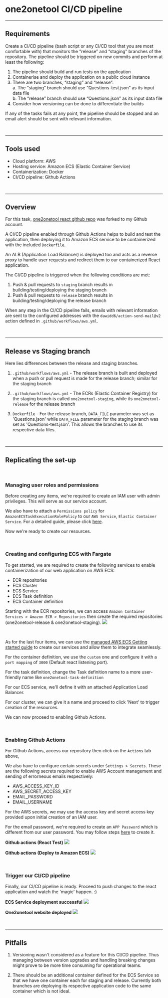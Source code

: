 # one2onetool CI/CD pipeline

---

## Requirements

Create a CI/CD pipeline (bash script or any CI/CD tool that you are most comfortable  with) that monitors the “release” and “staging” branches of the repository. The pipeline  should be triggered on new commits and perform at least the following:  
1. The pipeline should build and run tests on the application  
2. Containerise and deploy the application on a public cloud instance  
3. There are two branches, “staging” and “release”:  
  a. The “staging” branch should use “Questions-test.json” as its input data file  
  b. The “release” branch should use “Questions.json” as its input data file  
4. Consider how versioning can be done to differentiate the builds  


If any of the tasks fails at any point, the pipeline should be stopped and an email alert  should be sent with relevant information. 

<br>


---

## Tools used 

- Cloud platform: AWS
- Hosting service: Amazon ECS (Elastic Container Service)
- Containerization: Docker
- CI/CD pipeline: Github Actions

<br>

---

## Overview

For this task, [one2onetool react github repo](https://github.com/sngsweekeat/one2onetool) was forked to my Github account. 

A CI/CD pipeline enabled through Github Actions helps to build and test the application, then deploying it to Amazon ECS service to be containerized with the included `Dockerfile`. 

An ALB (Application Load Balancer) is deployed too and acts as a reverse proxy to handle user requests and redirect them to our containerized React application. 

The CI/CD pipeline is triggered when the following conditions are met:

1. Push & pull requests to `staging` branch results in building/testing/deploying the staging branch
2. Push & pull requests to `release` branch results in building/testing/deploying the release branch

When any step in the CI/CD pipeline fails, emails with relevant information are sent to the configured addresses with the `dawidd6/action-send-mail@v2` action defined in `.github/workflows/aws.yml`.

<br>

---

## Release vs Staging branch

Here lies differences between the release and staging branches.

1. `.github/workflows/aws.yml` - The release branch is built and deployed when a push or pull request is made for the release branch; similar for the staging branch

2. `.github/workflows/aws.yml` - The ECRs (Elastic Container Registry) for the staging branch is called `one2onetool-staging`, while its `one2onetool-release` for the release branch

3. `Dockerfile` - For the release branch, `DATA_FILE` parameter was set as 'Questions.json' while `DATA_FILE` parameter for the staging branch was set as 'Questions-test.json'. This allows the branches to use its respective data files.


<br>

---

## Replicating the set-up

<br>

### Managing user roles and permissions

Before creating any items, we're required to create an IAM user with admin privileges. This will serve as our service account. 

We also have to attach a `Permissions policy` for `AmazonECSTaskExecutionRolePolicy` to our `AWS Service`, `Elastic Container Service`. For a detailed guide, please click [here](https://docs.aws.amazon.com/AmazonECS/latest/developerguide/task_execution_IAM_role.html).

Now we're ready to create our resources. 

<br>

### Creating and configuring ECS with Fargate 
To get started, we are required to create the following services to enable containerization of our web application on AWS ECS:
- ECR repositories
- ECS Cluster
- ECS Service
- ECS Task definition
- ECS Container definition

Starting with the ECR repositories, we can access `Amazon Container Services > Amazon ECR > Repositories` then create the required repositories (one2onetool-release & one2onetool-staging).
![](img/one2onetool-ecr.PNG)

<br>

As for the last four items, we can use the [managed AWS ECS Getting started guide](https://us-east-1.console.aws.amazon.com/ecs/home?region=us-east-1#/firstRun) to create our services and allow them to integrate seamlessly. 

For the container definition, we use the `custom` one and configure it with a `port mapping` of `3000` (Default react listening port).

For the task definition, change the Task definition name to a more user-friendly name like `one2onetool-task-definition`

For our ECS service, we'll define it with an attached Application Load Balancer. 

For our cluster, we can give it a name and proceed to click 'Next' to trigger creation of the resources. 

We can now proceed to enabling Github Actions.

<br>

### Enabling Github Actions

For Github Actions, access our repository then click on the `Actions` tab above, 

We also have to configure certain secrets under `Settings > Secrets`. These are the following secrets required to enable AWS Account management and sending of errorneous emails respectively:
- AWS_ACCESS_KEY_ID
- AWS_SECRET_ACCESS_KEY
- EMAIL_PASSWORD 
- EMAIL_USERNAME

For the AWS secrets, we may use the access key and secret access key provided upon initial creation of an IAM user.

For the email password, we're required to create an `APP Password` which is different from our user password. You may follow steps [here](https://support.google.com/mail/answer/185833?hl=en) to create it. 

**Github actions (React Test)**
![](img/githubactions-test.PNG)
 
**Github actions (Deploy to Amazon ECS)**
![](img/githubactions-deploy.PNG)


<br>

### Trigger our CI/CD pipeline

Finally, our CI/CD pipeline is ready. 
Proceed to push changes to the react application and watch the 'magic' happen. :)

**ECS Service deployment successful**
![](img/one2onetool-cluster.PNG)

**One2onetool website deployed**
![](img/one2onetool-website.PNG)

<br>

--- 

## Pitfalls

1. Versioning wasn't considered as a feature for this CI/CD pipeline. Thus managing between version upgrades and handling breaking changes might prove to be more time consuming for operational teams. 

2. There should be an additional container defined for the ECS Service so that we have one container each for staging and release. Currently both branches are deploying its respective application code to the same container which is not ideal. 